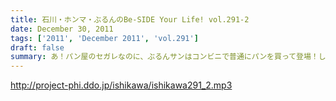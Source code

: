 ```yaml
---
title: 石川・ホンマ・ぶるんのBe-SIDE Your Life! vol.291-2
date: December 30, 2011
tags: ['2011', 'December 2011', 'vol.291']
draft: false
summary: あ！パン屋のセガレなのに、ぶるんサンはコンビニで普通にパンを買って登場！しかし、一本目の石川サンの那須への旅路。１２月手前でバイク乗りだったら手袋するのでは・・・普通・・・NAMAE
---
```


http://project-phi.ddo.jp/ishikawa/ishikawa291_2.mp3